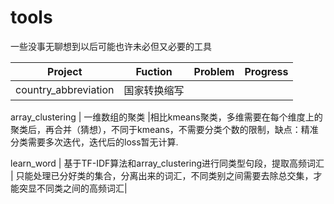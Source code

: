 # tools
一些没事无聊想到以后可能也许未必但又必要的工具



Project     |  Fuction   |  Problem  | Progress
----         |   -----------     |   -----------   |   ----------- 
country_abbreviation        |   国家转换缩写     |      |

array_clustering           | 一维数组的聚类  |相比kmeans聚类，多维需要在每个维度上的聚类后，再合并（猜想），不同于kmeans，不需要分类个数的限制，缺点：精准分类需要多次迭代，迭代后的loss暂无计算.

learn_word                 | 基于TF-IDF算法和array_clustering进行同类型句段，提取高频词汇              | 只能处理已分好类的集合，分离出来的词汇，不同类别之间需要去除总交集，才能突显不同类之间的高频词汇|    

